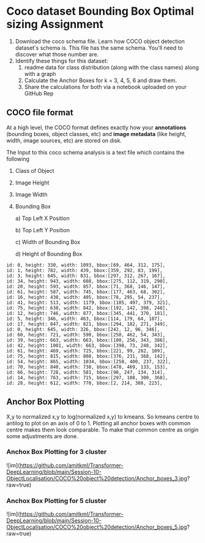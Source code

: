 # Coco dataset  Bounding Box Optimal sizing Assignment

1. Download the coco schema file. Learn how COCO object detection dataset's schema is. This file has the same schema. You'll need to discover what those number are. 
2. Identify these things for this dataset:
   1. readme data for class distribution (along with the class names) along with a graph 
   2. Calculate the Anchor Boxes for k = 3, 4, 5, 6 and draw them.
   3. Share the calculations for both via a notebook uploaded on your GitHub Rep

## COCO file format

At a high level, the COCO format defines exactly how your **annotations** (bounding boxes, object classes, etc) and **image metadata** (like height, width, image sources, etc) are stored on disk. 

The Input to this coco schema analysis is a text file which contains the following

1. Class of Object

2. Image Height

3. Image Width

4. Bounding Box

   a) Top Left X Position

   b) Top Left Y Position

   c) Width of Bounding Box

   d) Height of Bounding Box

```
id: 0, height: 330, width: 1093, bbox:[69, 464, 312, 175],
id: 1, height: 782, width: 439, bbox:[359, 292, 83, 199],
id: 3, height: 645, width: 831, bbox:[297, 312, 267, 167],
id: 34, height: 943, width: 608, bbox:[275, 112, 319, 290],
id: 20, height: 593, width: 857, bbox:[71, 368, 146, 147],
id: 61, height: 587, width: 745, bbox:[177, 463, 68, 302],
id: 16, height: 430, width: 405, bbox:[78, 295, 54, 237],
id: 41, height: 513, width: 1179, bbox:[105, 497, 379, 321],
id: 75, height: 638, width: 842, bbox:[192, 142, 398, 248],
id: 12, height: 746, width: 877, bbox:[345, 441, 370, 181],
id: 5, height: 346, width: 463, bbox:[114, 179, 64, 107],
id: 17, height: 847, width: 821, bbox:[294, 182, 271, 349],
id: 0, height: 645, width: 326, bbox:[242, 12, 96, 346],
id: 60, height: 721, width: 590, bbox:[250, 462, 54, 343],
id: 39, height: 663, width: 663, bbox:[180, 256, 343, 386],
id: 42, height: 1001, width: 663, bbox:[398, 73, 248, 342],
id: 61, height: 469, width: 725, bbox:[221, 99, 282, 109],
id: 75, height: 815, width: 808, bbox:[376, 231, 368, 142],
id: 54, height: 865, width: 1034, bbox:[258, 400, 237, 322],
id: 70, height: 840, width: 730, bbox:[478, 469, 133, 153],
id: 66, height: 728, width: 581, bbox:[98, 247, 134, 314],
id: 14, height: 763, width: 715, bbox:[297, 108, 300, 368],
id: 28, height: 612, width: 770, bbox:[2, 214, 388, 223],
```
## Anchor Box Plotting

X,y to normalized x,y to log(normalized x,y) to kmeans. So kmeans centre to antilog to plot on an axis of 0 to 1. Plotting all anchor boxes with common centre makes them look comparable. To make that common centre as origin some adjustments are done.

### Anchox Box Plotting for 3 cluster

![im](https://github.com/amitkml/Transformer-DeepLearning/blob/main/Session-10-ObjectLocalisation/COCO%20object%20detection/Anchor_boxes_3.jpg? raw=true)

### Anchox Box Plotting for 5 cluster

![im](https://github.com/amitkml/Transformer-DeepLearning/blob/main/Session-10-ObjectLocalisation/COCO%20object%20detection/Anchor_boxes_5.jpg? raw=true)
